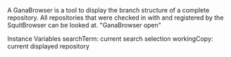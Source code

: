A GanaBrowser is a tool to display the branch structure of a complete repository.
All repositories that were checked in with and registered by the SquitBrowser can be looked at.
"GanaBrowser open"

Instance Variables
	searchTerm:		current search selection
	workingCopy:		current displayed repository